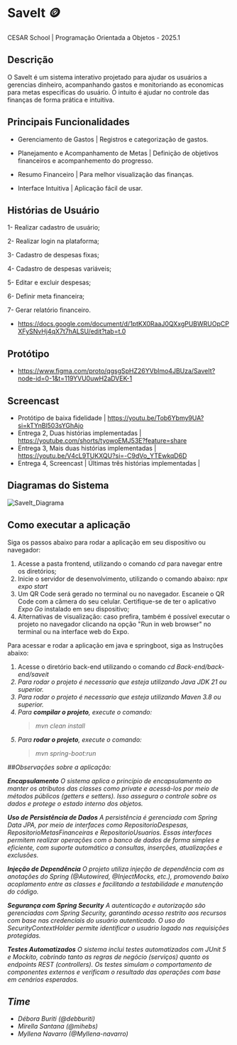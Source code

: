 # SaveIt 🪙

CESAR School | Programação Orientada a Objetos - 2025.1

## Descrição
O SaveIt é um sistema interativo projetado para ajudar os usuários a gerencias dinheiro, acompanhando gastos e monitoriando as economicas para metas especificas do usuário. O intuito é ajudar no controle das finanças de forma prática e intuitiva.

## Principais Funcionalidades

- Gerenciamento de Gastos | Registros e categorização de gastos.

- Planejamento e Acompanhamento de Metas | Definição de objetivos financeiros e acompanhemento do progresso.

- Resumo Financeiro | Para melhor visualização das finanças.

- Interface Intuitiva | Aplicação fácil de usar.

## Histórias de Usuário

1- Realizar cadastro de usuário;

2- Realizar login na plataforma;

3- Cadastro de despesas fixas;

4- Cadastro de despesas variáveis;

5- Editar e excluir despesas;

6- Definir meta financeira;

7- Gerar relatório financeiro.

- https://docs.google.com/document/d/1ptKX0RaaJ0QXxgPUBWRUOpCPXFySNvHj4qX7t7hALSU/edit?tab=t.0

## Protótipo

- https://www.figma.com/proto/qgsgSpHZ26YVbImo4JBUza/SaveIt?node-id=0-1&t=119YVU0uwH2aDVEK-1

## Screencast

- Protótipo de baixa fidelidade | https://youtu.be/Tob6Ybmy9UA?si=kTYnBl503sYGhAjo
- Entrega 2, Duas histórias implementadas | https://youtube.com/shorts/tyowoEMJ53E?feature=share
- Entrega 3, Mais duas histórias implementadas | https://youtu.be/V4cL9TUKXQU?si=-C9dVo_YTEwkqD6D
- Entrega 4, Screencast | Últimas três histórias implementadas | 

## Diagramas do Sistema
![SaveIt_Diagrama](https://github.com/user-attachments/assets/fd3b57b7-469f-4859-97a0-9344a3174175)

## Como executar a aplicação

Siga os passos abaixo para rodar a aplicação em seu dispositivo ou navegador:

1. Acesse a pasta frontend, utilizando o comando *cd* para navegar entre os diretórios;
2. Inicie o servidor de desenvolvimento, utilizando o comando abaixo:
_npx expo start_
3. Um QR Code será gerado no terminal ou no navegador. Escaneie o QR Code com a câmera do seu celular. Certifique-se de ter o aplicativo *Expo Go* instalado em seu dispositivo;
4. Alternativas de visualização: caso prefira, também é possível executar o projeto no navegador clicando na opção "Run in web browser" no terminal ou na interface web do Expo.

Para acessar e rodar a aplicação em java e springboot, siga as Instruções abaixo:
1. Acesse o diretório back-end utilizando o comando <em>cd Back-end/back-end/saveit<em>
2. Para rodar o projeto é necessario que esteja utilizando Java JDK 21 ou superior.
3. Para rodar o projeto é necessario que esteja utilizando Maven 3.8 ou superior.
4. Para **compilar o projeto**, execute o comando:
   > mvn clean install
5. Para **rodar o projeto**, execute o comando:
   > mvn spring-boot:run

##Observações sobre a aplicação:

**Encapsulamento**
O sistema aplica o princípio de encapsulamento ao manter os atributos das classes como private e acessá-los por meio de métodos públicos (getters e setters). Isso assegura o controle sobre os dados e protege o estado interno dos objetos.

**Uso de Persistência de Dados**
A persistência é gerenciada com Spring Data JPA, por meio de interfaces como RepositorioDespesas, RepositorioMetasFinanceiras e RepositorioUsuarios. Essas interfaces permitem realizar operações com o banco de dados de forma simples e eficiente, com suporte automático a consultas, inserções, atualizações e exclusões.

**Injeção de Dependência**
O projeto utiliza injeção de dependência com as anotações do Spring (@Autowired, @InjectMocks, etc.), promovendo baixo acoplamento entre as classes e facilitando a testabilidade e manutenção do código.

**Segurança com Spring Security**
A autenticação e autorização são gerenciadas com Spring Security, garantindo acesso restrito aos recursos com base nas credenciais do usuário autenticado. O uso do SecurityContextHolder permite identificar o usuário logado nas requisições protegidas.

**Testes Automatizados**
O sistema inclui testes automatizados com JUnit 5 e Mockito, cobrindo tanto as regras de negócio (serviços) quanto os endpoints REST (controllers). Os testes simulam o comportamento de componentes externos e verificam o resultado das operações com base em cenários esperados.


## Time
- Débora Buriti (@debburiti)
- Mirella Santana (@mihebs)
- Myllena Navarro (@Myllena-navarro)

